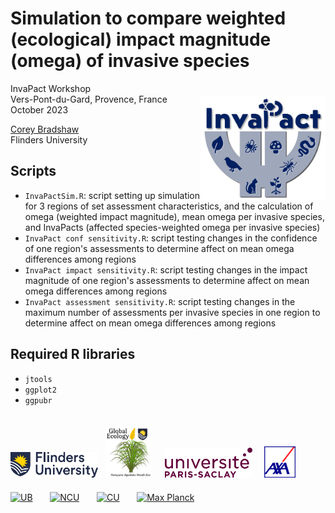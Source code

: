 # Simulation to compare weighted (ecological) impact magnitude (omega) of invasive species
<img align="right" src="www/InvaPact logo.jpg" alt="InvaPact logo" width="200" style="margin-top: 20px">

InvaPact Workshop<br>
Vers-Pont-du-Gard, Provence, France<br>
October 2023<br>

<a href="https://github.com/cjabradshaw">Corey Bradshaw</a><br>
Flinders University<br>

## Scripts
- <code>InvaPactSim.R</code>: script setting up simulation for 3 regions of set assessment characteristics, and the calculation of omega (weighted impact magnitude), mean omega per invasive species, and InvaPacts (affected species-weighted omega per invasive species)
- <code>InvaPact conf sensitivity.R</code>: script testing changes in the confidence of one region's assessments to determine affect on mean omega differences among regions 
- <code>InvaPact impact sensitivity.R</code>: script testing changes in the impact magnitude of one region's assessments to determine affect on mean omega differences among regions
- <code>InvaPact assessment sensitivity.R</code>: script testing changes in the maximum number of assessments per invasive species in one region to determine affect on mean omega differences among regions 

## Required R libraries
- <code>jtools</code>
- <code>ggplot2</code>
- <code>ggpubr</code>

<p><a href="https://www.flinders.edu.au"><img align="bottom-left" src="www/Flinders_University_Logo_Horizontal_RGB_Master.png" alt="Flinders University" width="140" style="margin-top: 20px"></a> &nbsp; <a href="https://globalecologyflinders.com"><img align="bottom-left" src="www/GEL Logo Kaurna New Transp.png" alt="GEL" width="75" style="margin-top: 20px"></a> &nbsp; &nbsp; <a href="https://www.universite-paris-saclay.fr/"><img align="bottom-left" src="www/UPSlogo.png" alt="UPS" width="140" style="margin-top: 20px"></a> &nbsp; &nbsp; <a href="https://www.axa.com/"><img align="bottom-left" src="www/AXAlogo.png" alt="AXA" width="50" style="margin-top: 20px"></a> &nbsp; &nbsp; <a href="https://www.bristol.ac.uk"><img align="bottom-left" src="www/UBlogo.png" alt="UB" width="80" style="margin-top: 20px"></a> &nbsp; &nbsp; &nbsp; <a href="https://www.naturalis.nl/en"><img align="bottom-left" src="www/NBClogo.png" alt="NCU" width="50" style="margin-top: 20px"></a> &nbsp; &nbsp; &nbsp; <a href="https://www.curtin.edu.au/"><img align="bottom-left" src="www/CUlogo.png" alt="CU" width="40" style="margin-top: 20px"></a> &nbsp; &nbsp; &nbsp; <a href="https://www.eva.mpg.de/index/"><img align="bottom-left" src="www/maxplancklogo.png" alt="Max Planck" width="80" style="margin-top: 20px"></a></p>
